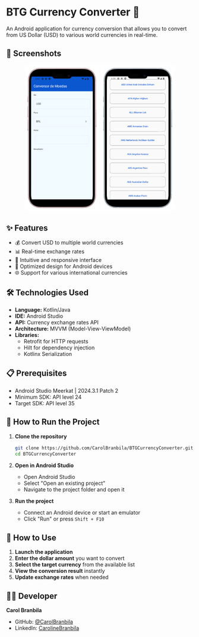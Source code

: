 # BTG Currency Converter 💱

An Android application for currency conversion that allows you to convert from US Dollar (USD) to various world currencies in real-time.

## 📱 Screenshots
<p align="center">
  <img src="https://github.com/CarolBranbila/BTGCurrencyConverter/blob/main/btgimagesapp/1.png" alt="Screenshot 1" width="200"/>
  <img src="https://github.com/CarolBranbila/BTGCurrencyConverter/blob/main/btgimagesapp/2.png" alt="Screenshot 2" width="200"/>
</p>

## ✨ Features

- 💰 Convert USD to multiple world currencies
- 📊 Real-time exchange rates
- 🔄 Intuitive and responsive interface
- 📱 Optimized design for Android devices
- 🌐 Support for various international currencies

## 🛠️ Technologies Used

- **Language:** Kotlin/Java
- **IDE:** Android Studio
- **API:** Currency exchange rates API
- **Architecture:** MVVM (Model-View-ViewModel)
- **Libraries:**
  - Retrofit for HTTP requests
  - Hilt for dependency injection
  - Kotlinx Serialization


## 📋 Prerequisites

- Android Studio Meerkat | 2024.3.1 Patch 2
- Minimum SDK: API level 24
- Target SDK: API level 35

## 🚀 How to Run the Project

1. **Clone the repository**
   ```bash
   git clone https://github.com/CarolBranbila/BTGCurrencyConverter.git
   cd BTGCurrencyConverter
   ```

2. **Open in Android Studio**
   - Open Android Studio
   - Select "Open an existing project"
   - Navigate to the project folder and open it

3. **Run the project**
   - Connect an Android device or start an emulator
   - Click "Run" or press `Shift + F10`

## 📖 How to Use

1. **Launch the application**
2. **Enter the dollar amount** you want to convert
3. **Select the target currency** from the available list
4. **View the conversion result** instantly
5. **Update exchange rates** when needed


## 👨‍💻 Developer

**Carol Branbila**
- GitHub: [@CarolBranbila](https://github.com/CarolBranbila)
- LinkedIn: [CarolineBranbila](https://linkedin.com/in/caroline-branbila)
